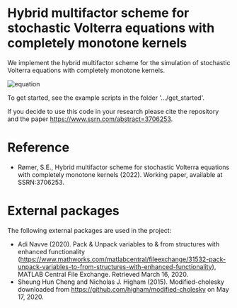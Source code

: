 # Hybrid multifactor scheme for stochastic Volterra equations with completely monotone kernels
We implement the hybrid multifactor scheme for the simulation of stochastic Volterra equations with completely monotone kernels.

![equation](http%3A%2F%2Fwww.sciweavers.org%2Ftex2img.php%3Feq%3DX_t%2520%253D%2520g_0%2528t%2529%2520%252B%2520%255Cint_0%255Et%2520K%2528t-s%2529b%2528s%252CX_s%2529ds%2520%252B%2520%255Cint_0%255Et%2520K%2528t-s%2529%255Csigma%2528s%252CX_s%2529dW_s%252C%2520t%2520%255Cgeq%25200%252C%2520%26bc%3DWhite%26fc%3DBlack%26im%3Djpg%26fs%3D12%26ff%3Darev%26edit%3D0)


To get started, see the example scripts in the folder '.../get_started'.

If you decide to use this code in your research please cite the repository and the paper https://www.ssrn.com/abstract=3706253.

# Reference
- Rømer, S.E., Hybrid multifactor scheme for stochastic Volterra equations with completely monotone kernels (2022). Working paper, available at SSRN:3706253.

# External packages
The following external packages are used in the project:
- Adi Navve (2020). Pack & Unpack variables to & from structures with enhanced functionality (https://www.mathworks.com/matlabcentral/fileexchange/31532-pack-unpack-variables-to-from-structures-with-enhanced-functionality), MATLAB Central File Exchange. Retrieved March 16, 2020.
- Sheung Hun Cheng and Nicholas J. Higham (2015). Modified-cholesky downloaded from https://github.com/higham/modified-cholesky on May 17, 2020.
